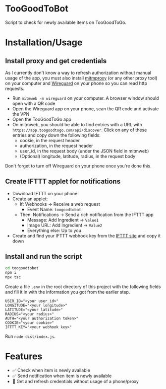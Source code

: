 # TooGoodToBot

Script to check for newly available items on TooGoodToGo.

# Installation/Usage

## Install proxy and get credentials

As I currently don't know a way to refresh authorization without manual usage
of the app, you must also install
[mitmproxy](https://docs.mitmproxy.org/stable/overview-installation/) (or any
other proxy tool) on your computer and [Wireguard](https://www.wireguard.com/)
on your phone so you can read http requests.

- Run `mitmweb -m wireguard` on your computer. A browser window should open with
a QR code
- Open the Wireguard app on your phone, scan the QR code and activate the VPN
- Open the TooGoodToGo app
- On mitmweb, you should be able to find entries with a URL with
  `https://app.toogoodtogo.com/api/discover`. Click on any of these entries and copy down
  the following fields:
  - cookie, in the request header
  - authorization, in the request header
  - user_id, in the request body (under the JSON field in mitmweb)
  - (Optional) longitude, latitude, radius, in the request body

Don't forget to turn off Wireguard on your phone once you're done this.

## Create IFTTT applet for notifications

- Download IFTTT on your phone
- Create an applet:
  - If: Webhooks -> Receive a web request
    - Event Name: `toogoodtobot`
  - Then: Notifications -> Send a rich notification from the IFTTT app
    - Message: Add Ingredient -> `Value1`
    - Image URL: Add Ingredient -> `Value2`
    - Everything else: Up to you
- Create and find your IFTTT webhook key from the [IFTTT site](https://ifttt.com/maker_webhooks) and copy it down

## Install and run the script

```sh
cd toogoodtobot
npm i
npx tsc
```

Create a file `.env` in the root directory of this project with the following
fields and fill it in with the information you got from the earlier step.

```
USER_ID="<your user_id>"
LONGITUDE="<your longitude>"
LATITUDE="<your latitude>"
RADIUS="<your radius>"
AUTH="<your authorization token>"
COOKIE="<your cookie>"
IFTTT_KEY="<your webhook key>"
```

Run `node dist/index.js`.

# Features
- ✅ Check when item is newly available
- ✅ Send notification when item is newly available
- 🚧 Get and refresh credentials without usage of a phone/proxy
